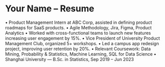 # Your Name – Resume

• Product Management Intern at ABC Corp, assisted in defining product roadmaps for SaaS products.
• Agile Methodology, Jira, Figma, Product Analytics
• Worked with cross-functional teams to launch new features increasing user engagement by 15%.
• Vice President of University Product Management Club, organized 5+ workshops.
• Led a campus app redesign project, improving user retention by 20%.
• Relevant Coursework: Data Mining, Probability & Statistics, Machine Learning, SQL for Data Science
• Shanghai University — B.Sc. in Statistics, Sep 2019 – Jun 2023